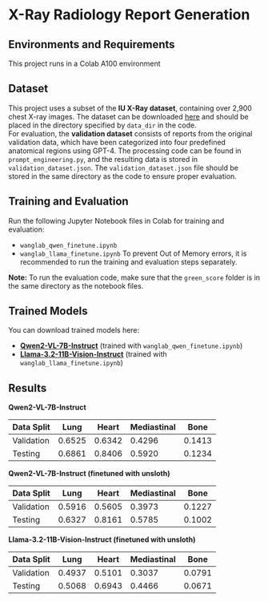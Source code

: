 # X-Ray Radiology Report Generation

## Environments and Requirements
This project runs in a Colab A100 environment

## Dataset
This project uses a subset of the **IU X-Ray dataset**, containing over 2,900 chest X-ray images. The dataset can be downloaded [here](https://drive.google.com/file/d/1cdcsyJtW8G2YYptlujzDAU-fMXOpew5K/view?usp=sharing) and should be placed in the directory specified by `data_dir` in the code.  
For evaluation, the **validation dataset** consists of reports from the original validation data, which have been categorized into four predefined anatomical regions using GPT-4. The processing code can be found in `prompt_engineering.py`, and the resulting data is stored in `validation_dataset.json`. The `validation_dataset.json` file should be stored in the same directory as the code to ensure proper evaluation.    

## Training and Evaluation
Run the following Jupyter Notebook files in Colab for training and evaluation:
- `wanglab_qwen_finetune.ipynb`
- `wanglab_llama_finetune.ipynb`
To prevent Out of Memory errors, it is recommended to run the training and evaluation steps separately.

**Note:** To run the evaluation code, make sure that the `green_score` folder is in the same directory as the notebook files.
  
## Trained Models
You can download trained models here:
- [**Qwen2-VL-7B-Instruct**](https://drive.google.com/drive/folders/10KRZ3oui6HCIMNBbQ1fFlWhUWZWe6SKz?usp=drive_link) (trained with `wanglab_qwen_finetune.ipynb`)  
- [**Llama-3.2-11B-Vision-Instruct**](https://drive.google.com/drive/folders/1-ohCCIXlWGTiYuqkSBojqp48VWwQOd7d?usp=drive_link) (trained with `wanglab_llama_finetune.ipynb`)  

## Results

**Qwen2-VL-7B-Instruct**

| Data Split | Lung | Heart | Mediastinal | Bone |
|----------|----------|----------|----------|----------|
| Validation | 0.6525 | 0.6342 | 0.4296 | 0.1413 |
| Testing | 0.6861 | 0.8406 | 0.5920 | 0.1234 |

**Qwen2-VL-7B-Instruct (finetuned with unsloth)**

| Data Split | Lung | Heart | Mediastinal | Bone |
|----------|----------|----------|----------|----------|
| Validation | 0.5916 | 0.5605 | 0.3973 | 0.1227 |
| Testing | 0.6327 | 0.8161 | 0.5785 | 0.1002 |


**Llama-3.2-11B-Vision-Instruct (finetuned with unsloth)**

| Data Split | Lung | Heart | Mediastinal | Bone |
|----------|----------|----------|----------|----------|
| Validation | 0.4937 | 0.5101 | 0.3037 | 0.0791 |
| Testing | 0.5068 | 0.6943 | 0.4466 | 0.0671 |

